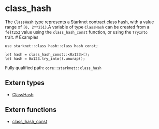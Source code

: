 # class_hash

The `ClassHash` type represents a Starknet contract class hash, with a value range of `[0, 2**251)`.A variable of type `ClassHash` can be created from a `felt252` value using the `class_hash_const` function, or using the `TryInto` trait.  # Examples
```cairo
use starknet::class_hash::class_hash_const;

let hash = class_hash_const::<0x123>();
let hash = 0x123.try_into().unwrap();
```

Fully qualified path: `core::starknet::class_hash`

## Extern types

- [ClassHash](./core-starknet-class_hash-ClassHash.md)

## Extern functions

- [class_hash_const](./core-starknet-class_hash-class_hash_const.md)

